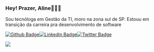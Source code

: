 ### Hey! Prazer, Aline👩🏾‍💻

Sou tecnóloga em Gestão da TI, moro na zona sul de SP. Estouu em transição da carreira pra desenvolvimento de software

[![Github Badge](https://img.shields.io/badge/-Github-000?style=flat-square&logo=Github&logoColor=white&link=https://github.com/alinerteles)](https://github.com/alinerteles)[![Linkedin Badge](https://img.shields.io/badge/-LinkedIn-blue?style=flat-square&logo=Linkedin&logoColor=white&link=https://www.linkedin.com/in/aline-teles-ti/)](https://www.linkedin.com/in/aline-teles-ti/)[![Twitter Badge](https://img.shields.io/badge/-Twitter-1ca0f1?style=flat-square&labelColor=1ca0f1&logo=twitter&logoColor=white&link=https://twitter.com/alinerteles)](https://twitter.com/alinerteles)

 ![](https://media.giphy.com/media/2YhFkqRHh26IjaeTAL/giphy.gif)

 
<!--
**alinerteles/alinerteles** is a ✨ _special_ ✨ repository because its `README.md` (this file) appears on your GitHub profile.

Here are some ideas to get you 
- 🔭 I’m currently working on ...
- 🌱 I’m currently learning ...
- 👯 I’m looking to collaborate on ...
- 🤔 I’m looking for help with ...
- 💬 Ask me about ...
- 📫 How to reach me: ...
- 😄 Pronouns: ...
- ⚡ Fun fact: ...
-->
